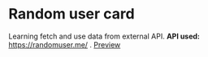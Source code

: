 # Random user card

Learning fetch and use data from external API. **API used:** https://randomuser.me/ .
[Preview](https://htmlpreview.github.io/?https://github.com/MPyragas/Namu_darbai/blob/master/random/random.html)
